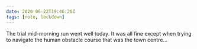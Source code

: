 ```yaml
---
date: 2020-06-22T19:46:26Z
tags: [note, lockdown]
---
```

The trial mid-morning run went well today. It was all fine except when trying to navigate the human obstacle course that was the town centre...
